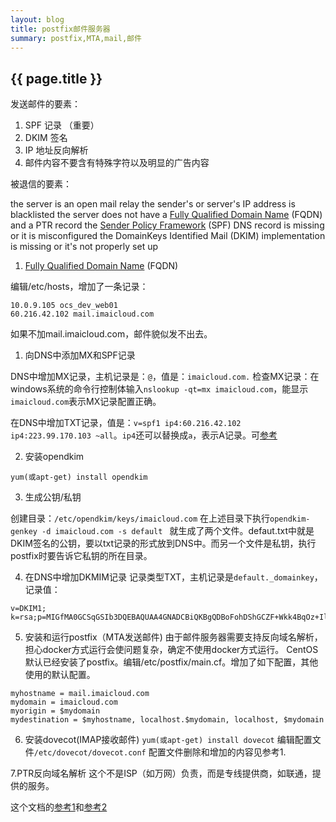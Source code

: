 ```yaml
---
layout: blog
title: postfix邮件服务器
summary: postfix,MTA,mail,邮件
---
```


## {{ page.title }}

发送邮件的要素：
1. SPF 记录 （重要）
2. DKIM 签名
3. IP 地址反向解析
4. 邮件内容不要含有特殊字符以及明显的广告内容

被退信的要素：

the server is an open mail relay
the sender's or server's IP address is blacklisted
the server does not have a [Fully Qualified Domain Name](https://github.com/DigitalOcean-User-Projects/Articles-and-Tutorials/blob/master/set_hostname_fqdn_on_ubuntu_centos.md) (FQDN) and a PTR record
the [Sender Policy Framework](https://www.digitalocean.com/community/tutorials/how-to-use-an-spf-record-to-prevent-spoofing-improve-e-mail-reliability) (SPF) DNS record is missing or it is misconfigured
the DomainKeys Identified Mail (DKIM) implementation is missing or it's not properly set up

1. [Fully Qualified Domain Name](https://github.com/DigitalOcean-User-Projects/Articles-and-Tutorials/blob/master/set_hostname_fqdn_on_ubuntu_centos.md) (FQDN)

编辑/etc/hosts，增加了一条记录：
```
10.0.9.105 ocs_dev_web01
60.216.42.102 mail.imaicloud.com
```
如果不加mail.imaicloud.com，邮件貌似发不出去。

1. 向DNS中添加MX和SPF记录

DNS中增加MX记录，主机记录是：```@```，值是：```imaicloud.com.```
检查MX记录：在windows系统的命令行控制体输入```nslookup -qt=mx imaicloud.com```，能显示```imaicloud.com```表示MX记录配置正确。

在DNS中增加TXT记录，值是：```v=spf1 ip4:60.216.42.102 ip4:223.99.170.103 ~all```。```ip4```还可以替换成```a```，表示A记录。可[参考](http://www.openspf.org/Introduction)

2. 安装opendkim

```
yum(或apt-get) install opendkim
```
3. 生成公钥/私钥

创建目录：```/etc/opendkim/keys/imaicloud.com```
在上述目录下执行```opendkim-genkey -d imaicloud.com -s default ```  就生成了两个文件。defaut.txt中就是DKIM签名的公钥，要以txt记录的形式放到DNS中。而另一个文件是私钥，执行postfix时要告诉它私钥的所在目录。

4. 在DNS中增加DKMIM记录
记录类型TXT，主机记录是```default._domainkey```，记录值：

```
v=DKIM1; k=rsa;p=MIGfMA0GCSqGSIb3DQEBAQUAA4GNADCBiQKBgQDBoFohDShGCZF+Wkk4BqOz+IlcjCm9nSwDWFWjGIr1T+gDhyyUMJVJv5kP7/dVnjR/aWYx3A1Tk7gb9wJlvZrSZXF+io0EgxtZpKZnxrGjD07kREzxrWEKsQnjRVMnOW+Y1m1MWvs+4CIYBtEug3cOhuwDOXgEMhLgDERHDxFn/QIDAQAB
```
5. 安装和运行postfix（MTA发送邮件)
由于邮件服务器需要支持反向域名解析，担心docker方式运行会使问题复杂，确定不使用docker方式运行。
CentOS默认已经安装了postfix。编辑/etc/postfix/main.cf。增加了如下配置，其他使用的默认配置。
```
myhostname = mail.imaicloud.com
mydomain = imaicloud.com
myorigin = $mydomain
mydestination = $myhostname, localhost.$mydomain, localhost, $mydomain
```
6. 安装dovecot(IMAP接收邮件)
```yum(或apt-get) install dovecot```
编辑配置文件```/etc/dovecot/dovecot.conf```
配置文件删除和增加的内容见参考1.

7.PTR反向域名解析
 这个不是ISP（如万网）负责，而是专线提供商，如联通，提供的服务。
 
 
 这个文档的[参考1](https://www.digitalocean.com/community/tutorials/how-to-set-up-a-postfix-e-mail-server-with-dovecot)和[参考2](https://www.digitalocean.com/community/tutorials/how-to-install-and-configure-dkim-with-postfix-on-debian-wheezy)
